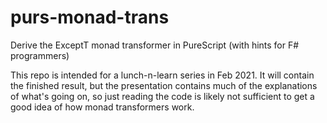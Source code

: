 # purs-monad-trans
Derive the ExceptT monad transformer in PureScript (with hints for F# programmers)

This repo is intended for a lunch-n-learn series in Feb 2021.  It will contain the finished result, but the presentation contains much of the explanations of what's going on, so just reading the code is likely not sufficient to get a good idea of how monad transformers work.
